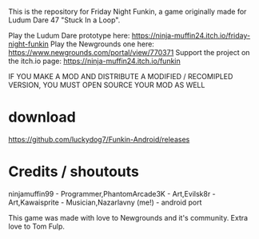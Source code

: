 This is the repository for Friday Night Funkin, a game originally made for Ludum Dare 47 "Stuck In a Loop".

Play the Ludum Dare prototype here: https://ninja-muffin24.itch.io/friday-night-funkin Play the Newgrounds one here: https://www.newgrounds.com/portal/view/770371 Support the project on the itch.io page: https://ninja-muffin24.itch.io/funkin

IF YOU MAKE A MOD AND DISTRIBUTE A MODIFIED / RECOMIPLED VERSION, YOU MUST OPEN SOURCE YOUR MOD AS WELL

# download
https://github.com/luckydog7/Funkin-Android/releases

# Credits / shoutouts
ninjamuffin99 - Programmer,PhantomArcade3K - Art,Evilsk8r - Art,Kawaisprite - Musician,Nazarlavny (me!) - android port

This game was made with love to Newgrounds and it's community. Extra love to Tom Fulp.
